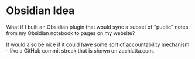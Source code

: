 # Obsidian Idea

What if I built an Obsidian plugin that would sync a subset of "public" notes from my Obsidian notebook to pages on my website?

It would also be nice if it could have some sort of accountability mechanism - like a GitHub commit streak that is shown on zachlatta.com.
